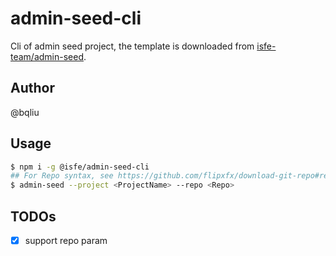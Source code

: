 # admin-seed-cli

Cli of admin seed project, the template is downloaded from [isfe-team/admin-seed](https://github.com/isfe-team/admin-seed).

## Author

@bqliu

## Usage

```sh
$ npm i -g @isfe/admin-seed-cli
## For Repo syntax, see https://github.com/flipxfx/download-git-repo#readme for more details
$ admin-seed --project <ProjectName> --repo <Repo>
```

## TODOs

- [x] support repo param
